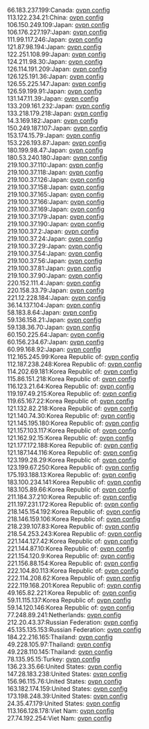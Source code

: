 66.183.237.199:Canada: [ovpn config](vpn/66_183_237_199.ovpn)  
113.122.234.21:China: [ovpn config](vpn/113_122_234_21.ovpn)  
106.150.249.109:Japan: [ovpn config](vpn/106_150_249_109.ovpn)  
106.176.227.197:Japan: [ovpn config](vpn/106_176_227_197.ovpn)  
111.99.117.246:Japan: [ovpn config](vpn/111_99_117_246.ovpn)  
121.87.98.194:Japan: [ovpn config](vpn/121_87_98_194.ovpn)  
122.251.108.99:Japan: [ovpn config](vpn/122_251_108_99.ovpn)  
124.211.98.30:Japan: [ovpn config](vpn/124_211_98_30.ovpn)  
126.114.191.209:Japan: [ovpn config](vpn/126_114_191_209.ovpn)  
126.125.191.36:Japan: [ovpn config](vpn/126_125_191_36.ovpn)  
126.55.225.147:Japan: [ovpn config](vpn/126_55_225_147.ovpn)  
126.59.199.91:Japan: [ovpn config](vpn/126_59_199_91.ovpn)  
131.147.11.39:Japan: [ovpn config](vpn/131_147_11_39.ovpn)  
133.209.161.232:Japan: [ovpn config](vpn/133_209_161_232.ovpn)  
133.218.179.218:Japan: [ovpn config](vpn/133_218_179_218.ovpn)  
14.3.169.182:Japan: [ovpn config](vpn/14_3_169_182.ovpn)  
150.249.187.107:Japan: [ovpn config](vpn/150_249_187_107.ovpn)  
153.174.15.79:Japan: [ovpn config](vpn/153_174_15_79.ovpn)  
153.226.193.87:Japan: [ovpn config](vpn/153_226_193_87.ovpn)  
180.199.98.47:Japan: [ovpn config](vpn/180_199_98_47.ovpn)  
180.53.240.180:Japan: [ovpn config](vpn/180_53_240_180.ovpn)  
219.100.37.110:Japan: [ovpn config](vpn/219_100_37_110.ovpn)  
219.100.37.118:Japan: [ovpn config](vpn/219_100_37_118.ovpn)  
219.100.37.126:Japan: [ovpn config](vpn/219_100_37_126.ovpn)  
219.100.37.158:Japan: [ovpn config](vpn/219_100_37_158.ovpn)  
219.100.37.165:Japan: [ovpn config](vpn/219_100_37_165.ovpn)  
219.100.37.166:Japan: [ovpn config](vpn/219_100_37_166.ovpn)  
219.100.37.169:Japan: [ovpn config](vpn/219_100_37_169.ovpn)  
219.100.37.179:Japan: [ovpn config](vpn/219_100_37_179.ovpn)  
219.100.37.190:Japan: [ovpn config](vpn/219_100_37_190.ovpn)  
219.100.37.2:Japan: [ovpn config](vpn/219_100_37_2.ovpn)  
219.100.37.24:Japan: [ovpn config](vpn/219_100_37_24.ovpn)  
219.100.37.29:Japan: [ovpn config](vpn/219_100_37_29.ovpn)  
219.100.37.54:Japan: [ovpn config](vpn/219_100_37_54.ovpn)  
219.100.37.56:Japan: [ovpn config](vpn/219_100_37_56.ovpn)  
219.100.37.81:Japan: [ovpn config](vpn/219_100_37_81.ovpn)  
219.100.37.90:Japan: [ovpn config](vpn/219_100_37_90.ovpn)  
220.152.111.4:Japan: [ovpn config](vpn/220_152_111_4.ovpn)  
220.158.33.79:Japan: [ovpn config](vpn/220_158_33_79.ovpn)  
221.12.228.184:Japan: [ovpn config](vpn/221_12_228_184.ovpn)  
36.14.137.104:Japan: [ovpn config](vpn/36_14_137_104.ovpn)  
58.183.8.64:Japan: [ovpn config](vpn/58_183_8_64.ovpn)  
59.136.158.21:Japan: [ovpn config](vpn/59_136_158_21.ovpn)  
59.138.36.70:Japan: [ovpn config](vpn/59_138_36_70.ovpn)  
60.150.225.64:Japan: [ovpn config](vpn/60_150_225_64.ovpn)  
60.156.234.67:Japan: [ovpn config](vpn/60_156_234_67.ovpn)  
60.99.168.92:Japan: [ovpn config](vpn/60_99_168_92.ovpn)  
112.165.245.99:Korea Republic of: [ovpn config](vpn/112_165_245_99.ovpn)  
112.187.238.248:Korea Republic of: [ovpn config](vpn/112_187_238_248.ovpn)  
114.202.69.181:Korea Republic of: [ovpn config](vpn/114_202_69_181.ovpn)  
115.86.151.218:Korea Republic of: [ovpn config](vpn/115_86_151_218.ovpn)  
116.123.21.64:Korea Republic of: [ovpn config](vpn/116_123_21_64.ovpn)  
119.197.49.215:Korea Republic of: [ovpn config](vpn/119_197_49_215.ovpn)  
119.65.167.22:Korea Republic of: [ovpn config](vpn/119_65_167_22.ovpn)  
121.132.82.218:Korea Republic of: [ovpn config](vpn/121_132_82_218.ovpn)  
121.140.74.30:Korea Republic of: [ovpn config](vpn/121_140_74_30.ovpn)  
121.145.195.180:Korea Republic of: [ovpn config](vpn/121_145_195_180.ovpn)  
121.157.103.117:Korea Republic of: [ovpn config](vpn/121_157_103_117.ovpn)  
121.162.92.15:Korea Republic of: [ovpn config](vpn/121_162_92_15.ovpn)  
121.177.172.188:Korea Republic of: [ovpn config](vpn/121_177_172_188.ovpn)  
121.187.144.116:Korea Republic of: [ovpn config](vpn/121_187_144_116.ovpn)  
123.199.28.29:Korea Republic of: [ovpn config](vpn/123_199_28_29.ovpn)  
123.199.67.250:Korea Republic of: [ovpn config](vpn/123_199_67_250.ovpn)  
175.193.188.13:Korea Republic of: [ovpn config](vpn/175_193_188_13.ovpn)  
183.100.234.141:Korea Republic of: [ovpn config](vpn/183_100_234_141.ovpn)  
183.105.89.66:Korea Republic of: [ovpn config](vpn/183_105_89_66.ovpn)  
211.184.37.210:Korea Republic of: [ovpn config](vpn/211_184_37_210.ovpn)  
211.197.231.172:Korea Republic of: [ovpn config](vpn/211_197_231_172.ovpn)  
218.145.154.192:Korea Republic of: [ovpn config](vpn/218_145_154_192.ovpn)  
218.146.159.106:Korea Republic of: [ovpn config](vpn/218_146_159_106.ovpn)  
218.239.107.83:Korea Republic of: [ovpn config](vpn/218_239_107_83.ovpn)  
218.54.253.243:Korea Republic of: [ovpn config](vpn/218_54_253_243.ovpn)  
221.144.127.42:Korea Republic of: [ovpn config](vpn/221_144_127_42.ovpn)  
221.144.87.10:Korea Republic of: [ovpn config](vpn/221_144_87_10.ovpn)  
221.154.120.9:Korea Republic of: [ovpn config](vpn/221_154_120_9.ovpn)  
221.156.88.154:Korea Republic of: [ovpn config](vpn/221_156_88_154.ovpn)  
222.104.80.113:Korea Republic of: [ovpn config](vpn/222_104_80_113.ovpn)  
222.114.208.62:Korea Republic of: [ovpn config](vpn/222_114_208_62.ovpn)  
222.119.168.201:Korea Republic of: [ovpn config](vpn/222_119_168_201.ovpn)  
49.165.82.221:Korea Republic of: [ovpn config](vpn/49_165_82_221.ovpn)  
59.11.115.137:Korea Republic of: [ovpn config](vpn/59_11_115_137.ovpn)  
59.14.120.146:Korea Republic of: [ovpn config](vpn/59_14_120_146.ovpn)  
77.248.89.241:Netherlands: [ovpn config](vpn/77_248_89_241.ovpn)  
212.20.43.37:Russian Federation: [ovpn config](vpn/212_20_43_37.ovpn)  
45.135.135.153:Russian Federation: [ovpn config](vpn/45_135_135_153.ovpn)  
184.22.216.165:Thailand: [ovpn config](vpn/184_22_216_165.ovpn)  
49.228.105.97:Thailand: [ovpn config](vpn/49_228_105_97.ovpn)  
49.228.110.145:Thailand: [ovpn config](vpn/49_228_110_145.ovpn)  
78.135.95.15:Turkey: [ovpn config](vpn/78_135_95_15.ovpn)  
136.23.35.66:United States: [ovpn config](vpn/136_23_35_66.ovpn)  
147.28.183.238:United States: [ovpn config](vpn/147_28_183_238.ovpn)  
156.96.115.76:United States: [ovpn config](vpn/156_96_115_76.ovpn)  
163.182.174.159:United States: [ovpn config](vpn/163_182_174_159.ovpn)  
173.198.248.39:United States: [ovpn config](vpn/173_198_248_39.ovpn)  
24.35.47.179:United States: [ovpn config](vpn/24_35_47_179.ovpn)  
113.166.128.178:Viet Nam: [ovpn config](vpn/113_166_128_178.ovpn)  
27.74.192.254:Viet Nam: [ovpn config](vpn/27_74_192_254.ovpn)  
